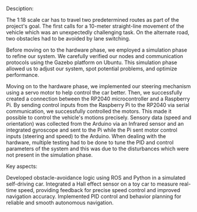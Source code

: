 Desciption:

The 1:18 scale car has to travel two predetermined routes as part of the project's goal. The first calls for a 10-meter straight-line movement of the vehicle which was an unexpectedly challenging task. On the alternate road, two obstacles had to be avoided by lane switching.

Before moving on to the hardware phase, we employed a simulation phase to refine our system. We carefully verified our nodes and communication protocols using the Gazebo platform on Ubuntu. This simulation phase allowed us to adjust our system, spot potential problems, and optimize performance.

Moving on to the hardware phase, we implemented our steering mechanism using a servo motor to help control the car better. Then, we successfully created a connection between the RP2040 microcontroller and a Raspberry Pi. By sending control inputs from the Raspberry Pi to the RP2040 via serial communication, we successfully controlled the motors. This made it possible to control the vehicle's motions precisely. Sensory data (speed and orientation) was collected from the Arduino via an Infrared sensor and an integrated gyroscope and sent to the Pi while the Pi sent motor control inputs (steering and speed) to the Arduino. When dealing with the hardware, multiple testing had to be done to tune the PID and control parameters of the system and this was due to the disturbances which were not present in the simulation phase.

Key aspects:

Developed obstacle-avoidance logic using ROS and Python in a simulated self-driving car.
Integrated a Hall effect sensor on a toy car to measure real-time speed, providing feedback for precise speed control and improved navigation accuracy.
Implemented PID control and behavior planning for reliable and smooth autonomous navigation.
